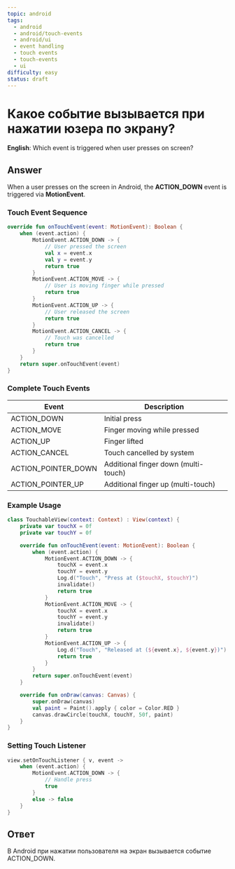 ```yaml
---
topic: android
tags:
  - android
  - android/touch-events
  - android/ui
  - event handling
  - touch events
  - touch-events
  - ui
difficulty: easy
status: draft
---
```


# Какое событие вызывается при нажатии юзера по экрану?

**English**: Which event is triggered when user presses on screen?

## Answer

When a user presses on the screen in Android, the **ACTION_DOWN** event is triggered via **MotionEvent**.

### Touch Event Sequence

```kotlin
override fun onTouchEvent(event: MotionEvent): Boolean {
    when (event.action) {
        MotionEvent.ACTION_DOWN -> {
            // User pressed the screen
            val x = event.x
            val y = event.y
            return true
        }
        MotionEvent.ACTION_MOVE -> {
            // User is moving finger while pressed
            return true
        }
        MotionEvent.ACTION_UP -> {
            // User released the screen
            return true
        }
        MotionEvent.ACTION_CANCEL -> {
            // Touch was cancelled
            return true
        }
    }
    return super.onTouchEvent(event)
}
```

### Complete Touch Events

| Event | Description |
|-------|-------------|
| ACTION_DOWN | Initial press |
| ACTION_MOVE | Finger moving while pressed |
| ACTION_UP | Finger lifted |
| ACTION_CANCEL | Touch cancelled by system |
| ACTION_POINTER_DOWN | Additional finger down (multi-touch) |
| ACTION_POINTER_UP | Additional finger up (multi-touch) |

### Example Usage

```kotlin
class TouchableView(context: Context) : View(context) {
    private var touchX = 0f
    private var touchY = 0f

    override fun onTouchEvent(event: MotionEvent): Boolean {
        when (event.action) {
            MotionEvent.ACTION_DOWN -> {
                touchX = event.x
                touchY = event.y
                Log.d("Touch", "Press at ($touchX, $touchY)")
                invalidate()
                return true
            }
            MotionEvent.ACTION_MOVE -> {
                touchX = event.x
                touchY = event.y
                invalidate()
                return true
            }
            MotionEvent.ACTION_UP -> {
                Log.d("Touch", "Released at (${event.x}, ${event.y})")
                return true
            }
        }
        return super.onTouchEvent(event)
    }

    override fun onDraw(canvas: Canvas) {
        super.onDraw(canvas)
        val paint = Paint().apply { color = Color.RED }
        canvas.drawCircle(touchX, touchY, 50f, paint)
    }
}
```

### Setting Touch Listener

```kotlin
view.setOnTouchListener { v, event ->
    when (event.action) {
        MotionEvent.ACTION_DOWN -> {
            // Handle press
            true
        }
        else -> false
    }
}
```

## Ответ

В Android при нажатии пользователя на экран вызывается событие ACTION_DOWN.

